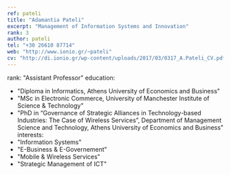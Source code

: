 ```yaml
---
ref: pateli
title: "Adamantia Pateli"
excerpt: "Management of Information Systems and Innovation"
rank: 3
author: pateli
tel: "+30 26610 87714"
web: "http://www.ionio.gr/~pateli"
cv: "http://di.ionio.gr/wp-content/uploads/2017/03/0317_A.Pateli_CV.pdf"
---
```


rank: "Assistant Professor"
education:
  - "Diploma in Informatics, Athens University of Economics and Business"
  - "ΜSc in Electronic Commerce, University of Manchester Institute of Science & Technology"
  - "PhD in “Governance of Strategic Alliances in Technology-based Industries: The Case of Wireless Services”, Department of Management Science and Technology, Athens University of Economics and Business"
interests:
  - "Information Systems"
  - "E-Business & E-Governement"
  - "Mobile & Wireless Services"
  - "Strategic Management of ICT"


